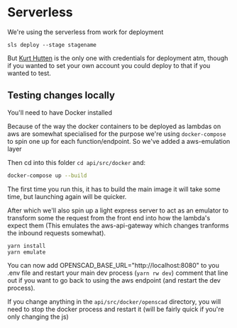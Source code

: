 # Serverless

We're using the serverless from work for deployment

```
sls deploy --stage stagename
```
But [Kurt Hutten](https://github.com/Irev-Dev) is the only one with credentials for deployment atm, though if you wanted to set your own account you could deploy to that if you wanted to test.

## Testing changes locally

You'll need to have Docker installed

Because of the way the docker containers to be deployed as lambdas on aws are somewhat specialised for the purpose we're using `docker-compose` to spin one up for each function/endpoint. So we've added a aws-emulation layer


Then cd into this folder `cd api/src/docker` and:

```bash
docker-compose up --build
```
The first time you run this, it has to build the main image it will take some time, but launching again will be quicker.

After which we'll also spin up a light express server to act as an emulator to transform some the request from the front end into how the lambda's expect them (This emulates the aws-api-gateway which changes tranforms the inbound requests somewhat).
```
yarn install
yarn emulate
```
You can now add OPENSCAD_BASE_URL="http://localhost:8080" to you .env file and restart your main dev process (`yarn rw dev`)
comment that line out if you want to go back to using the aws endpoint (and restart the dev process).

If you change anything in the `api/src/docker/openscad` directory, you will need to stop the docker process and restart it (will be fairly quick if you're only changing the js)


